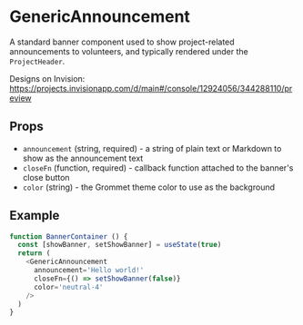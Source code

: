 # GenericAnnouncement

A standard banner component used to show project-related announcements to volunteers, and typically rendered under the `ProjectHeader`.

Designs on Invision: https://projects.invisionapp.com/d/main#/console/12924056/344288110/preview

## Props

- `announcement` (string, required) - a string of plain text or Markdown to show as the announcement text
- `closeFn` (function, required) - callback function attached to the banner's close button
- `color` (string) - the Grommet theme color to use as the background

## Example

```js
function BannerContainer () {
  const [showBanner, setShowBanner] = useState(true)
  return (
    <GenericAnnouncement
      announcement='Hello world!'
      closeFn={() => setShowBanner(false)}
      color='neutral-4'
    />
  )
}
```
